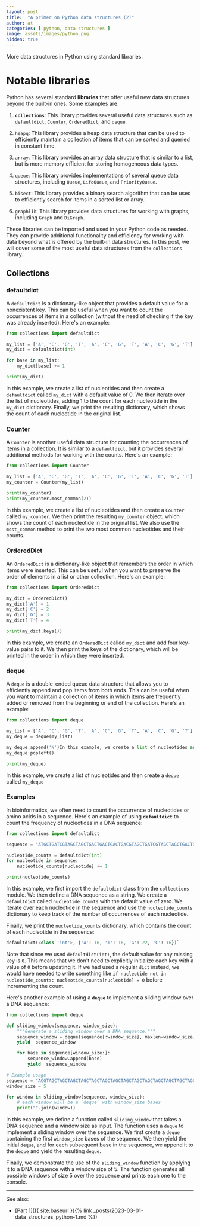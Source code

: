 ```yaml
---
layout: post
title:  "A primer on Python data structures (2)"
author: at
categories: [ python, data-structures ]
image: assets/images/python.png
hidden: true
---
```


More data structures in Python using standard libraries.

# Notable libraries

Python has several standard **libraries** that offer useful new data structures beyond the built-in ones. Some examples are:

1. **`collections`**: This library provides several useful data structures such as `defaultdict`, `Counter`, `OrderedDict`, and `deque`.
    
2. `heapq`: This library provides a heap data structure that can be used to efficiently maintain a collection of items that can be sorted and queried in constant time.
    
3. `array`: This library provides an array data structure that is similar to a list, but is more memory efficient for storing homogeneous data types.
    
4. `queue`: This library provides implementations of several queue data structures, including `Queue`, `LifoQueue`, and `PriorityQueue`.
    
5. `bisect`: This library provides a binary search algorithm that can be used to efficiently search for items in a sorted list or array.
    
6. `graphlib`: This library provides data structures for working with graphs, including `Graph` and `DiGraph`.

These libraries can be imported and used in your Python code as needed. 
They can provide additional functionality and efficiency for working with data beyond what is offered by the built-in data structures. 
In this post, we will cover some of the most useful data structures from the `collections` library.

## Collections 

### defaultdict

A `defaultdict` is a dictionary-like object that provides a default value for a nonexistent key. 
This can be useful when you want to count the occurrences of items in a collection (without the need of checking if the key was already inserted).
Here's an example:

```python
from collections import defaultdict

my_list = ['A', 'C', 'G', 'T', 'A', 'C', 'G', 'T', 'A', 'C', 'G', 'T']
my_dict = defaultdict(int)

for base in my_list:
    my_dict[base] += 1

print(my_dict)
```

In this example, we create a list of nucleotides and then create a `defaultdict` called `my_dict` with a default value of 0. We then iterate over the list of nucleotides, adding 1 to the count for each nucleotide in the `my_dict` dictionary. Finally, we print the resulting dictionary, which shows the count of each nucleotide in the original list.

### Counter

A `Counter` is another useful data structure for counting the occurrences of items in a collection. It is similar to a `defaultdict`, but it provides several additional methods for working with the counts. Here's an example:

```python
from collections import Counter

my_list = ['A', 'C', 'G', 'T', 'A', 'C', 'G', 'T', 'A', 'C', 'G', 'T']
my_counter = Counter(my_list)

print(my_counter)
print(my_counter.most_common(2))
```

In this example, we create a list of nucleotides and then create a `Counter` called `my_counter`. We then print the resulting `my_counter` object, which shows the count of each nucleotide in the original list. We also use the `most_common` method to print the two most common nucleotides and their counts.

### OrderedDict

An `OrderedDict` is a dictionary-like object that remembers the order in which items were inserted. This can be useful when you want to preserve the order of elements in a list or other collection. Here's an example:

```python
from collections import OrderedDict

my_dict = OrderedDict()
my_dict['A'] = 1
my_dict['C'] = 2
my_dict['G'] = 3
my_dict['T'] = 4

print(my_dict.keys())
```

In this example, we create an `OrderedDict` called `my_dict` and add four key-value pairs to it. We then print the keys of the dictionary, which will be printed in the order in which they were inserted.

### deque

A `deque` is a double-ended queue data structure that allows you to efficiently append and pop items from both ends. This can be useful when you want to maintain a collection of items in which items are frequently added or removed from the beginning or end of the collection. Here's an example:

```python
from collections import deque

my_list = ['A', 'C', 'G', 'T', 'A', 'C', 'G', 'T', 'A', 'C', 'G', 'T']
my_deque = deque(my_list)

my_deque.append('N')In this example, we create a list of nucleotides and then create a `deque` called `my_deque`
my_deque.popleft()

print(my_deque)
```

In this example, we create a list of nucleotides and then create a `deque` called `my_deque`

### Examples

In bioinformatics, we often need to count the occurrence of nucleotides or amino acids in a sequence. 
Here's an example of using **`defaultdict`** to count the frequency of nucleotides in a DNA sequence:

```python
from collections import defaultdict

sequence = "ATGCTGATCGTAGCTAGCTGACTGACTGACTGACGTAGCTGATCGTAGCTAGCTGACTGACTGACTGACGTAGCTGATCGTAGCTAGCTGACTGACTGACTGACG"

nucleotide_counts = defaultdict(int)
for nucleotide in sequence:
    nucleotide_counts[nucleotide] += 1

print(nucleotide_counts)
```

In this example, we first import the `defaultdict` class from the `collections` module. We then define a DNA sequence as a string. We create a `defaultdict` called `nucleotide_counts` with the default value of zero. We iterate over each nucleotide in the sequence and use the `nucleotide_counts` dictionary to keep track of the number of occurrences of each nucleotide.

Finally, we print the `nucleotide_counts` dictionary, which contains the count of each nucleotide in the sequence:

```python
defaultdict(<class 'int'>, {'A': 16, 'T': 16, 'G': 22, 'C': 16})` 
```

Note that since we used `defaultdict(int)`, the default value for any missing key is `0`. This means that we don't need to explicitly initialize each key with a value of `0` before updating it. If we had used a regular `dict` instead, we would have needed to write something like `if nucleotide not in nucleotide_counts: nucleotide_counts[nucleotide] = 0` before incrementing the count.

Here's another example of using a **`deque`** to implement a sliding window over a DNA sequence:

```python
from collections import deque

def sliding_window(sequence, window_size):
    """Generate a sliding window over a DNA sequence."""
    sequence_window = deque(sequence[:window_size], maxlen=window_size)
    yield  sequence_window

    for base in sequence[window_size:]:
        sequence_window.append(base)
        yield  sequence_window

# Example usage
sequence = "ACGTAGCTAGCTAGCTAGCTAGCTAGCTAGCTAGCTAGCTAGCTAGCTAGCTAGCTAGCTAGCTAGCTAGCTAGCTAGCTAGCTAGCT"
window_size = 5

for window in sliding_window(sequence, window_size):
    # each window will be a `deque` with window_size bases
    print("".join(window))
```

In this example, we define a function called `sliding_window` that takes a DNA sequence and a window size as input. The function uses a `deque` to implement a sliding window over the sequence. We first create a `deque` containing the first `window_size` bases of the sequence. We then yield the initial `deque`, and for each subsequent base in the sequence, we append it to the `deque` and yield the resulting `deque`.

Finally, we demonstrate the use of the `sliding_window` function by applying it to a DNA sequence with a window size of 5. The function generates all possible windows of size 5 over the sequence and prints each one to the console.


---

See also:

* [Part 1]({{ site.baseurl }}{% link _posts/2023-03-01-data_structures_python-1.md %})
